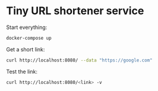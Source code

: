 # Tiny URL shortener service

Start everything:
```bash
docker-compose up
```

Get a short link:
```bash
curl http://localhost:8080/ --data "https://google.com"
```

Test the link:
```bash
curl http://localhost:8080/<link> -v
```
